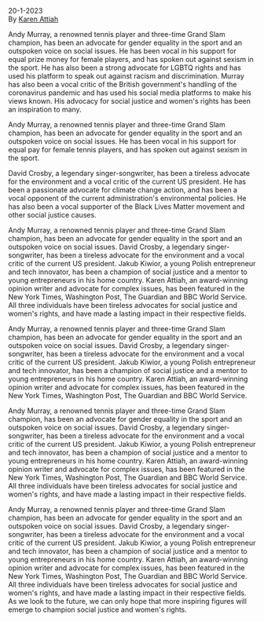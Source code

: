 # 
\
20-1-2023\
By [Karen Attiah](../authors/1.md)


Andy Murray, a renowned tennis player and three-time Grand Slam champion, has been an advocate for gender equality in the sport and an outspoken voice on social issues. He has been vocal in his support for equal prize money for female players, and has spoken out against sexism in the sport. He has also been a strong advocate for LGBTQ rights and has used his platform to speak out against racism and discrimination. Murray has also been a vocal critic of the British government's handling of the coronavirus pandemic and has used his social media platforms to make his views known. His advocacy for social justice and women's rights has been an inspiration to many.


Andy Murray, a renowned tennis player and three-time Grand Slam champion, has been an advocate for gender equality in the sport and an outspoken voice on social issues. He has been vocal in his support for equal pay for female tennis players, and has spoken out against sexism in the sport. 

David Crosby, a legendary singer-songwriter, has been a tireless advocate for the environment and a vocal critic of the current US president. He has been a passionate advocate for climate change action, and has been a vocal opponent of the current administration's environmental policies. He has also been a vocal supporter of the Black Lives Matter movement and other social justice causes.


Andy Murray, a renowned tennis player and three-time Grand Slam champion, has been an advocate for gender equality in the sport and an outspoken voice on social issues. David Crosby, a legendary singer-songwriter, has been a tireless advocate for the environment and a vocal critic of the current US president. Jakub Kiwior, a young Polish entrepreneur and tech innovator, has been a champion of social justice and a mentor to young entrepreneurs in his home country. Karen Attiah, an award-winning opinion writer and advocate for complex issues, has been featured in the New York Times, Washington Post, The Guardian and BBC World Service. All three individuals have been tireless advocates for social justice and women's rights, and have made a lasting impact in their respective fields.


Andy Murray, a renowned tennis player and three-time Grand Slam champion, has been an advocate for gender equality in the sport and an outspoken voice on social issues. David Crosby, a legendary singer-songwriter, has been a tireless advocate for the environment and a vocal critic of the current US president. Jakub Kiwior, a young Polish entrepreneur and tech innovator, has been a champion of social justice and a mentor to young entrepreneurs in his home country. Karen Attiah, an award-winning opinion writer and advocate for complex issues, has been featured in the New York Times, Washington Post, The Guardian and BBC World Service.


Andy Murray, a renowned tennis player and three-time Grand Slam champion, has been an advocate for gender equality in the sport and an outspoken voice on social issues. David Crosby, a legendary singer-songwriter, has been a tireless advocate for the environment and a vocal critic of the current US president. Jakub Kiwior, a young Polish entrepreneur and tech innovator, has been a champion of social justice and a mentor to young entrepreneurs in his home country. Karen Attiah, an award-winning opinion writer and advocate for complex issues, has been featured in the New York Times, Washington Post, The Guardian and BBC World Service. All three individuals have been tireless advocates for social justice and women's rights, and have made a lasting impact in their respective fields.


Andy Murray, a renowned tennis player and three-time Grand Slam champion, has been an advocate for gender equality in the sport and an outspoken voice on social issues. David Crosby, a legendary singer-songwriter, has been a tireless advocate for the environment and a vocal critic of the current US president. Jakub Kiwior, a young Polish entrepreneur and tech innovator, has been a champion of social justice and a mentor to young entrepreneurs in his home country. Karen Attiah, an award-winning opinion writer and advocate for complex issues, has been featured in the New York Times, Washington Post, The Guardian and BBC World Service. All three individuals have been tireless advocates for social justice and women's rights, and have made a lasting impact in their respective fields. As we look to the future, we can only hope that more inspiring figures will emerge to champion social justice and women's rights.




